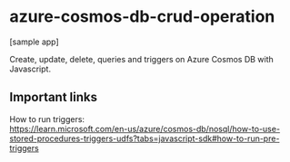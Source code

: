 # azure-cosmos-db-crud-operation
[sample app]

 Create, update, delete, queries and triggers on Azure Cosmos DB with Javascript.

## Important links
How to run triggers:  
https://learn.microsoft.com/en-us/azure/cosmos-db/nosql/how-to-use-stored-procedures-triggers-udfs?tabs=javascript-sdk#how-to-run-pre-triggers
